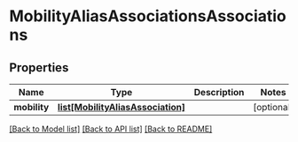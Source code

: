 # MobilityAliasAssociationsAssociations

## Properties
Name | Type | Description | Notes
------------ | ------------- | ------------- | -------------
**mobility** | [**list[MobilityAliasAssociation]**](MobilityAliasAssociation.md) |  | [optional] 

[[Back to Model list]](../README.md#documentation-for-models) [[Back to API list]](../README.md#documentation-for-api-endpoints) [[Back to README]](../README.md)


